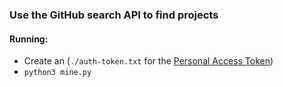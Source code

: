 ### Use the GitHub search API to find projects

#### Running:
- Create an (`./auth-token.txt` for the [Personal Access Token](https://docs.github.com/en/github/authenticating-to-github/keeping-your-account-and-data-secure/creating-a-personal-access-token))
- `python3 mine.py`
